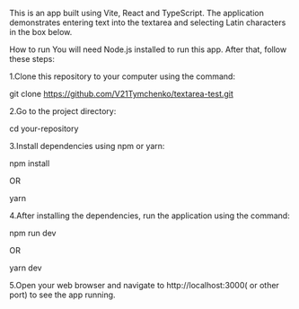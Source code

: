 This is an app built using Vite, React and TypeScript. The application demonstrates entering text into the textarea and selecting Latin characters in the box below.

How to run
You will need Node.js installed to run this app. After that, follow these steps:

1.Clone this repository to your computer using the command:

git clone https://github.com/V21Tymchenko/textarea-test.git

2.Go to the project directory:

cd your-repository

3.Install dependencies using npm or yarn:

npm install

OR

yarn

4.After installing the dependencies, run the application using the command:

npm run dev

OR

yarn dev

5.Open your web browser and navigate to http://localhost:3000( or other port) to see the app running.